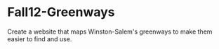 Fall12-Greenways
================

Create a website that maps Winston-Salem's greenways to make them easier to find and use.